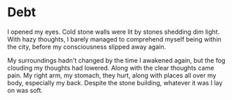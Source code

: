 # Debt

I opened my eyes. Cold stone walls were lit by stones shedding dim light.
With hazy thoughts, I barely managed to comprehend myself being within the city,
before my consciousness slipped away again.

My surroundings hadn't changed by the time I awakened again,
but the fog clouding my thoughts had lowered.
Along with the clear thoughts came pain. 
My right arm, my stomach, they hurt, along with places all over my body,
especially my back.
Despite the stone building, whatever it was I lay on was soft.
